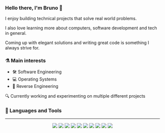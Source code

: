 ### Hello there, I'm Bruno 👋

I enjoy building technical projects that solve real world problems.

I also love learning more about computers, software development and tech in general.

Coming up with elegant solutions and writing great code is something I always strive for.

### ⚗️ Main interests

- 🛠️ Software Engineering
- 💻 Operating Systems
- 🔬 Reverse Engineering
 
🔍 Currently working and experimenting on multiple different projects

### 🔮 Languages and Tools

---

<div align="center">
    <img class="img" src="https://img.shields.io/badge/c%23-%23239120.svg?style=for-the-badge&logo=csharp&logoColor=white" />
    <img class="img" src="https://img.shields.io/badge/.NET-5C2D91?style=for-the-badge&logo=.net&logoColor=white" />
    <img class="img" src="https://img.shields.io/badge/java-%23ED8B00.svg?style=for-the-badge&logo=openjdk&logoColor=white" />
    <img class="img" src="https://img.shields.io/badge/go-%2300ADD8.svg?style=for-the-badge&logo=go&logoColor=white" />
    <img class="img" src="https://img.shields.io/badge/C%2B%2B-00599C?style=for-the-badge&logo=c%2B%2B&logoColor=white" />
    <img class="img" src="https://img.shields.io/badge/angular-%23DD0031.svg?style=for-the-badge&logo=angular&logoColor=white" />
    <img class="img" src="https://img.shields.io/badge/Node.js-43853D?style=for-the-badge&logo=node.js&logoColor=white" />
    <img class="img" src="https://img.shields.io/badge/HTML5-E34F26?style=for-the-badge&logo=html5&logoColor=white" />
    <img class="img" src="https://img.shields.io/badge/CSS3-1572B6?style=for-the-badge&logo=css3&logoColor=white" />
    <img class="img" src="https://img.shields.io/badge/JavaScript-F7DF1E?style=for-the-badge&logo=javascript&logoColor=black" />
</div>
